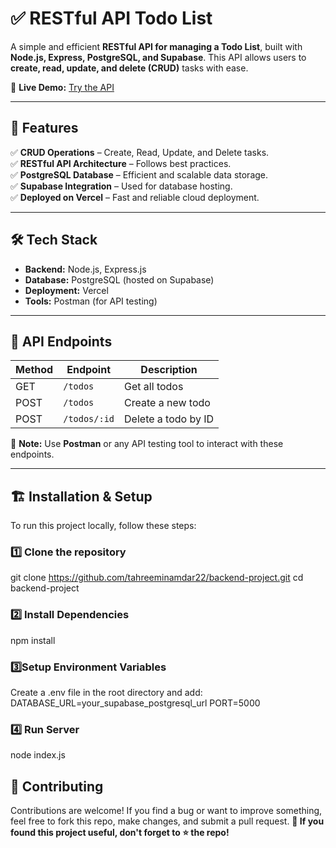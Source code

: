 # ✅ RESTful API Todo List  

A simple and efficient **RESTful API for managing a Todo List**, built with **Node.js, Express, PostgreSQL, and Supabase**. This API allows users to **create, read, update, and delete (CRUD)** tasks with ease.  

🚀 **Live Demo:** [Try the API](https://backend-project-flax.vercel.app/)  

---

## 📌 Features  
✅ **CRUD Operations** – Create, Read, Update, and Delete tasks.  
✅ **RESTful API Architecture** – Follows best practices.  
✅ **PostgreSQL Database** – Efficient and scalable data storage.  
✅ **Supabase Integration** – Used for database hosting.  
✅ **Deployed on Vercel** – Fast and reliable cloud deployment.  

---

## 🛠️ Tech Stack  
- **Backend:** Node.js, Express.js  
- **Database:** PostgreSQL (hosted on Supabase)  
- **Deployment:** Vercel  
- **Tools:** Postman (for API testing)  

---

## 🚀 API Endpoints  
| Method | Endpoint | Description |
|--------|---------|-------------|
| GET    | `/todos` | Get all todos |
| POST   | `/todos` | Create a new todo |
| POST | `/todos/:id` | Delete a todo by ID |

🔹 **Note:** Use **Postman** or any API testing tool to interact with these endpoints.

---

## 🏗️ Installation & Setup  
To run this project locally, follow these steps:  

### 1️⃣ Clone the repository  

git clone https://github.com/tahreeminamdar22/backend-project.git
cd backend-project

### 2️⃣ **Install Dependencies**

npm install

###  3️⃣**Setup Environment Variables**
Create a .env file in the root directory and add:
DATABASE_URL=your_supabase_postgresql_url
PORT=5000

###  4️⃣ **Run Server**
node index.js

 ## 🤝 Contributing
Contributions are welcome! If you find a bug or want to improve something, feel free to fork this repo, make changes, and submit a pull request.
**🚀 If you found this project useful, don't forget to ⭐ the repo!**
